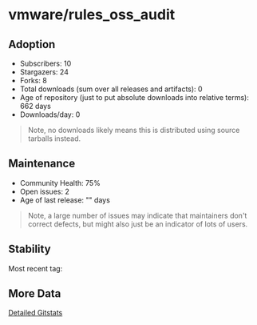 # vmware/rules_oss_audit

## Adoption

- Subscribers: 10
- Stargazers: 24
- Forks: 8
- Total downloads (sum over all releases and artifacts): 0
- Age of repository (just to put absolute downloads into relative terms): 662 days
- Downloads/day: 0

> Note, no downloads likely means this is distributed using source tarballs instead.

## Maintenance

- Community Health: 75%
- Open issues: 2
- Age of last release: "<No Releases>" days

> Note, a large number of issues may indicate that maintainers don't correct defects, but might also
> just be an indicator of lots of users.

## Stability

Most recent tag: 

## More Data

[Detailed Gitstats](/bazel-catalog/gitstats/vmware/rules_oss_audit)

